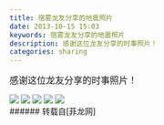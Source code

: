 ```yaml
---
title: 宿雾龙友分享的地震照片
date: 2013-10-15 15:03
keywords: 宿雾龙友分享的地震照片
description: 感谢这位龙友分享的时事照片！
categories: sharing
---
```

<td class="t_f" id="postmessage_64458">

<font size="3">感谢这位龙友分享的时事照片！</font><br/>

<img aid="26150" data-cf-modified-50773652fb19a41c1f34ab50-="" file="data/attachment/forum/201310/15/150315p65la198fqbtl99w.jpg.thumb.jpg" id="aimg_26150" inpost="1" onclick="" onmouseover="" src="http://www.flw.ph/data/attachment/forum/201310/15/150315p65la198fqbtl99w.jpg" style="cursor:pointer" zoomfile="data/attachment/forum/201310/15/150315p65la198fqbtl99w.jpg"/>



<img aid="26151" data-cf-modified-50773652fb19a41c1f34ab50-="" file="data/attachment/forum/201310/15/150317y2c24z2iyro8zstj.jpg.thumb.jpg" id="aimg_26151" inpost="1" onclick="" onmouseover="" src="http://www.flw.ph/data/attachment/forum/201310/15/150317y2c24z2iyro8zstj.jpg" style="cursor:pointer" zoomfile="data/attachment/forum/201310/15/150317y2c24z2iyro8zstj.jpg"/>



<img aid="26152" data-cf-modified-50773652fb19a41c1f34ab50-="" file="data/attachment/forum/201310/15/150319rkzbysdvs2s8112i.jpg.thumb.jpg" id="aimg_26152" inpost="1" onclick="" onmouseover="" src="http://www.flw.ph/data/attachment/forum/201310/15/150319rkzbysdvs2s8112i.jpg" style="cursor:pointer" zoomfile="data/attachment/forum/201310/15/150319rkzbysdvs2s8112i.jpg"/>



<img aid="26153" data-cf-modified-50773652fb19a41c1f34ab50-="" file="data/attachment/forum/201310/15/150320rjemh9rkx4tapupa.jpg.thumb.jpg" id="aimg_26153" inpost="1" onclick="" onmouseover="" src="http://www.flw.ph/data/attachment/forum/201310/15/150320rjemh9rkx4tapupa.jpg" style="cursor:pointer" zoomfile="data/attachment/forum/201310/15/150320rjemh9rkx4tapupa.jpg"/>



<img aid="26154" data-cf-modified-50773652fb19a41c1f34ab50-="" file="data/attachment/forum/201310/15/150321ixs77arlllnfy47e.jpg.thumb.jpg" id="aimg_26154" inpost="1" onclick="" onmouseover="" src="http://www.flw.ph/data/attachment/forum/201310/15/150321ixs77arlllnfy47e.jpg" style="cursor:pointer" zoomfile="data/attachment/forum/201310/15/150321ixs77arlllnfy47e.jpg"/>


<br/>
</td>
###### 转载自[菲龙网]